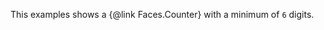 This examples shows a {@link Faces.Counter} with a minimum of `6` digits.

<div class="mt-5 clock"></div>

<script type="text/javascript">
	var el = document.querySelector('.clock');

	var clock = new FlipClock(el, 0, {
		minimumDigits: 6
	});
</script>
